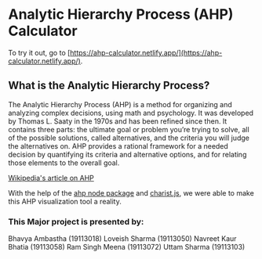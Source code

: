 # Analytic Hierarchy Process (AHP) Calculator

To try it out, go to [https://ahp-calculator.netlify.app/](https://ahp-calculator.netlify.app/).

## What is the Analytic Hierarchy Process?

The Analytic Hierarchy Process (AHP) is a method for organizing and analyzing complex decisions, using math and psychology. It was developed by Thomas L. Saaty in the 1970s and has been refined since then. It contains three parts: the ultimate goal or problem you’re trying to solve, all of the possible solutions, called alternatives, and the criteria you will judge the alternatives on. AHP provides a rational framework for a needed decision by quantifying its criteria and alternative options, and for relating those elements to the overall goal.

[Wikipedia's article on AHP](https://en.wikipedia.org/wiki/Analytic_hierarchy_process)

With the help of the [ahp node package](https://www.npmjs.com/package/ahp) and [charist.js](https://gionkunz.github.io/chartist-js/), we were able to make this AHP visualization tool a reality.


### This Major project is presented by:

Bhavya Ambastha (19113018) 
Loveish Sharma (19113050)
Navreet Kaur Bhatia (19113058)
Ram Singh Meena (19113072)
Uttam Sharma (19113103)
